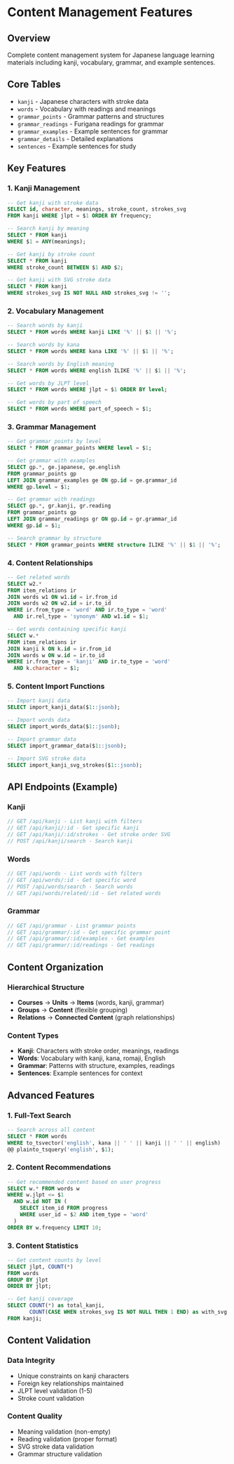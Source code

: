 # Content Management Features

## Overview
Complete content management system for Japanese language learning materials including kanji, vocabulary, grammar, and example sentences.

## Core Tables
- `kanji` - Japanese characters with stroke data
- `words` - Vocabulary with readings and meanings
- `grammar_points` - Grammar patterns and structures
- `grammar_readings` - Furigana readings for grammar
- `grammar_examples` - Example sentences for grammar
- `grammar_details` - Detailed explanations
- `sentences` - Example sentences for study

## Key Features

### 1. Kanji Management
```sql
-- Get kanji with stroke data
SELECT id, character, meanings, stroke_count, strokes_svg 
FROM kanji WHERE jlpt = $1 ORDER BY frequency;

-- Search kanji by meaning
SELECT * FROM kanji 
WHERE $1 = ANY(meanings);

-- Get kanji by stroke count
SELECT * FROM kanji 
WHERE stroke_count BETWEEN $1 AND $2;

-- Get kanji with SVG stroke data
SELECT * FROM kanji 
WHERE strokes_svg IS NOT NULL AND strokes_svg != '';
```

### 2. Vocabulary Management
```sql
-- Search words by kanji
SELECT * FROM words WHERE kanji LIKE '%' || $1 || '%';

-- Search words by kana
SELECT * FROM words WHERE kana LIKE '%' || $1 || '%';

-- Search words by English meaning
SELECT * FROM words WHERE english ILIKE '%' || $1 || '%';

-- Get words by JLPT level
SELECT * FROM words WHERE jlpt = $1 ORDER BY level;

-- Get words by part of speech
SELECT * FROM words WHERE part_of_speech = $1;
```

### 3. Grammar Management
```sql
-- Get grammar points by level
SELECT * FROM grammar_points WHERE level = $1;

-- Get grammar with examples
SELECT gp.*, ge.japanese, ge.english
FROM grammar_points gp
LEFT JOIN grammar_examples ge ON gp.id = ge.grammar_id
WHERE gp.level = $1;

-- Get grammar with readings
SELECT gp.*, gr.kanji, gr.reading
FROM grammar_points gp
LEFT JOIN grammar_readings gr ON gp.id = gr.grammar_id
WHERE gp.id = $1;

-- Search grammar by structure
SELECT * FROM grammar_points WHERE structure ILIKE '%' || $1 || '%';
```

### 4. Content Relationships
```sql
-- Get related words
SELECT w2.* 
FROM item_relations ir
JOIN words w1 ON w1.id = ir.from_id
JOIN words w2 ON w2.id = ir.to_id
WHERE ir.from_type = 'word' AND ir.to_type = 'word'
  AND ir.rel_type = 'synonym' AND w1.id = $1;

-- Get words containing specific kanji
SELECT w.* 
FROM item_relations ir
JOIN kanji k ON k.id = ir.from_id
JOIN words w ON w.id = ir.to_id
WHERE ir.from_type = 'kanji' AND ir.to_type = 'word'
  AND k.character = $1;
```

### 5. Content Import Functions
```sql
-- Import kanji data
SELECT import_kanji_data($1::jsonb);

-- Import words data
SELECT import_words_data($1::jsonb);

-- Import grammar data
SELECT import_grammar_data($1::jsonb);

-- Import SVG stroke data
SELECT import_kanji_svg_strokes($1::jsonb);
```

## API Endpoints (Example)

### Kanji
```javascript
// GET /api/kanji - List kanji with filters
// GET /api/kanji/:id - Get specific kanji
// GET /api/kanji/:id/strokes - Get stroke order SVG
// POST /api/kanji/search - Search kanji
```

### Words
```javascript
// GET /api/words - List words with filters
// GET /api/words/:id - Get specific word
// POST /api/words/search - Search words
// GET /api/words/related/:id - Get related words
```

### Grammar
```javascript
// GET /api/grammar - List grammar points
// GET /api/grammar/:id - Get specific grammar point
// GET /api/grammar/:id/examples - Get examples
// GET /api/grammar/:id/readings - Get readings
```

## Content Organization

### Hierarchical Structure
- **Courses** → **Units** → **Items** (words, kanji, grammar)
- **Groups** → **Content** (flexible grouping)
- **Relations** → **Connected Content** (graph relationships)

### Content Types
- **Kanji**: Characters with stroke order, meanings, readings
- **Words**: Vocabulary with kanji, kana, romaji, English
- **Grammar**: Patterns with structure, examples, readings
- **Sentences**: Example sentences for context

## Advanced Features

### 1. Full-Text Search
```sql
-- Search across all content
SELECT * FROM words 
WHERE to_tsvector('english', kana || ' ' || kanji || ' ' || english) 
@@ plainto_tsquery('english', $1);
```

### 2. Content Recommendations
```sql
-- Get recommended content based on user progress
SELECT w.* FROM words w
WHERE w.jlpt <= $1 
  AND w.id NOT IN (
    SELECT item_id FROM progress 
    WHERE user_id = $2 AND item_type = 'word'
  )
ORDER BY w.frequency LIMIT 10;
```

### 3. Content Statistics
```sql
-- Get content counts by level
SELECT jlpt, COUNT(*) 
FROM words 
GROUP BY jlpt 
ORDER BY jlpt;

-- Get kanji coverage
SELECT COUNT(*) as total_kanji,
       COUNT(CASE WHEN strokes_svg IS NOT NULL THEN 1 END) as with_svg
FROM kanji;
```

## Content Validation

### Data Integrity
- Unique constraints on kanji characters
- Foreign key relationships maintained
- JLPT level validation (1-5)
- Stroke count validation

### Content Quality
- Meaning validation (non-empty)
- Reading validation (proper format)
- SVG stroke data validation
- Grammar structure validation 
